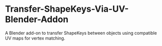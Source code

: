 # Transfer-ShapeKeys-Via-UV-Blender-Addon
A Blender add-on to transfer ShapeKeys between objects using compatible UV maps for vertex matching.
